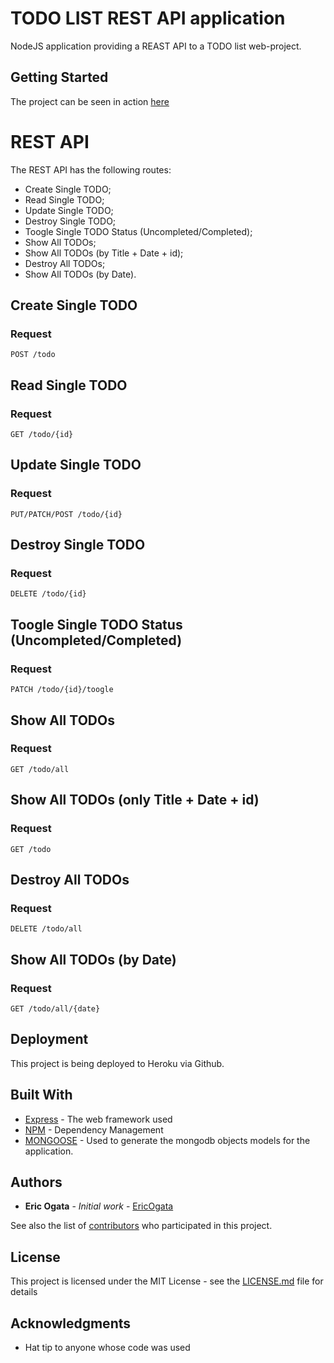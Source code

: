 # TODO LIST REST API application

NodeJS application providing a REAST API to a TODO list web-project.


## Getting Started

The project can be seen in action [here]()

# REST API

The REST API has the following routes:

* Create Single TODO;
* Read Single TODO; 
* Update Single TODO;
* Destroy Single TODO;
* Toogle Single TODO Status (Uncompleted/Completed);
* Show All TODOs;
* Show All TODOs (by Title + Date + id); 
* Destroy All TODOs;
* Show All TODOs (by Date).

## Create Single TODO
### Request
`POST /todo`

## Read Single TODO 
### Request
`GET /todo/{id}`

## Update Single TODO
### Request
`PUT/PATCH/POST /todo/{id}`

## Destroy Single TODO
### Request
`DELETE /todo/{id}`

## Toogle Single TODO Status (Uncompleted/Completed)
### Request
`PATCH /todo/{id}/toogle`

## Show All TODOs
### Request
`GET /todo/all`

## Show All TODOs (only Title + Date + id) 
### Request
`GET /todo`

## Destroy All TODOs
### Request
`DELETE /todo/all`

## Show All TODOs (by Date)
### Request
`GET /todo/all/{date}`

## Deployment

This project is being deployed to Heroku via Github.

## Built With

* [Express](https://expressjs.com) - The web framework used
* [NPM](https://maven.apache.org/) - Dependency Management
* [MONGOOSE](https://mongoosejs.com/) - Used to generate the mongodb objects models for the application.

## Authors

* **Eric Ogata** - *Initial work* - [EricOgata](https://github.com/EricOgata)

See also the list of [contributors](https://github.com/EricOgata/todoListBackEnd/graphs/contributors) who participated in this project.

## License

This project is licensed under the MIT License - see the [LICENSE.md](LICENSE.md) file for details

## Acknowledgments

* Hat tip to anyone whose code was used